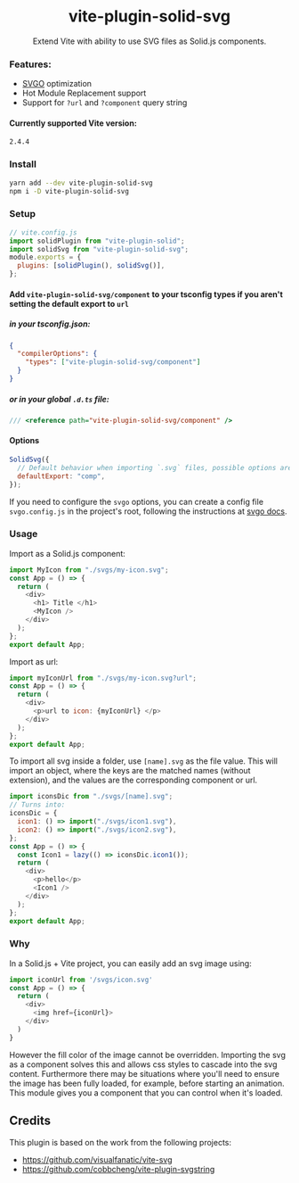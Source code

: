 <h1 align="center">vite-plugin-solid-svg</h1>
<p align="center">Extend Vite with ability to use SVG files as Solid.js components.</p>

### Features:

- [SVGO](https://github.com/svg/svgo) optimization
- Hot Module Replacement support
- Support for `?url` and `?component` query string

#### Currently supported Vite version:

```raw
2.4.4
```

### Install

```bash
yarn add --dev vite-plugin-solid-svg
npm i -D vite-plugin-solid-svg
```

### Setup

```js
// vite.config.js
import solidPlugin from "vite-plugin-solid";
import solidSvg from "vite-plugin-solid-svg";
module.exports = {
  plugins: [solidPlugin(), solidSvg()],
};
```

#### Add `vite-plugin-solid-svg/component` to your tsconfig types if you aren't setting the default export to `url`

##### in your tsconfig.json:

```json
{
  "compilerOptions": {
    "types": ["vite-plugin-solid-svg/component"]
  }
}
```

##### or in your global `.d.ts` file:

```ts
/// <reference path="vite-plugin-solid-svg/component" />
```

#### Options

```js
SolidSvg({
  // Default behavior when importing `.svg` files, possible options are: 'url' and `comp` (or `component`)
  defaultExport: "comp",
});
```

If you need to configure the `svgo` options, you can create a config file `svgo.config.js` in the project's root, following the instructions at [svgo docs](https://github.com/svg/svgo).

### Usage

Import as a Solid.js component:

```js
import MyIcon from "./svgs/my-icon.svg";
const App = () => {
  return (
    <div>
      <h1> Title </h1>
      <MyIcon />
    </div>
  );
};
export default App;
```

Import as url:

```js
import myIconUrl from "./svgs/my-icon.svg?url";
const App = () => {
  return (
    <div>
      <p>url to icon: {myIconUrl} </p>
    </div>
  );
};
export default App;
```

To import all svg inside a folder, use `[name].svg` as the file value. This will import an object, where the keys are the matched names (without extension), and the values are the corresponding component or url.

```js
import iconsDic from "./svgs/[name].svg";
// Turns into:
iconsDic = {
  icon1: () => import("./svgs/icon1.svg"),
  icon2: () => import("./svgs/icon2.svg"),
};
const App = () => {
  const Icon1 = lazy(() => iconsDic.icon1());
  return (
    <div>
      <p>hello</p>
      <Icon1 />
    </div>
  );
};
export default App;
```

### Why

In a Solid.js + Vite project, you can easily add an svg image using:

```js
import iconUrl from '/svgs/icon.svg'
const App = () => {
  return (
    <div>
      <img href={iconUrl}>
    </div>
  )
}
```

However the fill color of the image cannot be overridden. Importing the svg as a component solves this and allows css styles to cascade into the svg content. Furthermore there may be situations where you'll need to ensure the image has been fully loaded, for example, before starting an animation. This module gives you a component that you can control when it's loaded.

## Credits

This plugin is based on the work from the following projects:

- <https://github.com/visualfanatic/vite-svg>
- <https://github.com/cobbcheng/vite-plugin-svgstring>
